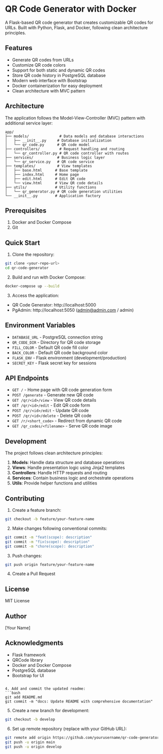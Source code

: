 # QR Code Generator with Docker

A Flask-based QR code generator that creates customizable QR codes for URLs. Built with Python, Flask, and Docker, following clean architecture principles.

## Features

- Generate QR codes from URLs
- Customize QR code colors
- Support for both static and dynamic QR codes
- Store QR code history in PostgreSQL database
- Modern web interface with Bootstrap
- Docker containerization for easy deployment
- Clean architecture with MVC pattern

## Architecture

The application follows the Model-View-Controller (MVC) pattern with additional service layer:

```
app/
├── models/              # Data models and database interactions
│   ├── __init__.py     # Database initialization
│   └── qr_code.py      # QR code model
├── controllers/         # Request handling and routing
│   └── qr_controller.py # QR code controller with routes
├── services/           # Business logic layer
│   └── qr_service.py   # QR code service
├── templates/          # View templates
│   ├── base.html      # Base template
│   ├── index.html     # Home page
│   ├── edit.html      # Edit QR code
│   └── view.html      # View QR code details
├── utils/             # Utility functions
│   └── qr_generator.py # QR code generation utilities
└── __init__.py        # Application factory
```

## Prerequisites

1. Docker and Docker Compose
2. Git

## Quick Start

1. Clone the repository:
```bash
git clone <your-repo-url>
cd qr-code-generator
```

2. Build and run with Docker Compose:
```bash
docker-compose up --build
```

3. Access the application:
- QR Code Generator: http://localhost:5000
- PgAdmin: http://localhost:5050 (admin@admin.com / admin)

## Environment Variables

- `DATABASE_URL` - PostgreSQL connection string
- `QR_CODE_DIR` - Directory for QR code storage
- `FILL_COLOR` - Default QR code fill color
- `BACK_COLOR` - Default QR code background color
- `FLASK_ENV` - Flask environment (development/production)
- `SECRET_KEY` - Flask secret key for sessions

## API Endpoints

- `GET /` - Home page with QR code generation form
- `POST /generate` - Generate new QR code
- `GET /qr/<id>/view` - View QR code details
- `GET /qr/<id>/edit` - Edit QR code form
- `POST /qr/<id>/edit` - Update QR code
- `POST /qr/<id>/delete` - Delete QR code
- `GET /r/<short_code>` - Redirect from dynamic QR code
- `GET /qr_codes/<filename>` - Serve QR code image

## Development

The project follows clean architecture principles:

1. **Models**: Handle data structure and database operations
2. **Views**: Handle presentation logic using Jinja2 templates
3. **Controllers**: Handle HTTP requests and routing
4. **Services**: Contain business logic and orchestrate operations
5. **Utils**: Provide helper functions and utilities

## Contributing

1. Create a feature branch:
```bash
git checkout -b feature/your-feature-name
```

2. Make changes following conventional commits:
```bash
git commit -m "feat(scope): description"
git commit -m "fix(scope): description"
git commit -m "chore(scope): description"
```

3. Push changes:
```bash
git push origin feature/your-feature-name
```

4. Create a Pull Request

## License

MIT License

## Author

[Your Name]

## Acknowledgments

- Flask framework
- QRCode library
- Docker and Docker Compose
- PostgreSQL database
- Bootstrap for UI
```

4. Add and commit the updated readme:
```bash
git add README.md
git commit -m "docs: Update README with comprehensive documentation"
```

5. Create a new branch for development:
```bash
git checkout -b develop
```

6. Set up remote repository (replace with your GitHub URL):
```bash
git remote add origin https://github.com/yourusername/qr-code-generator.git
git push -u origin main
git push -u origin develop
```

